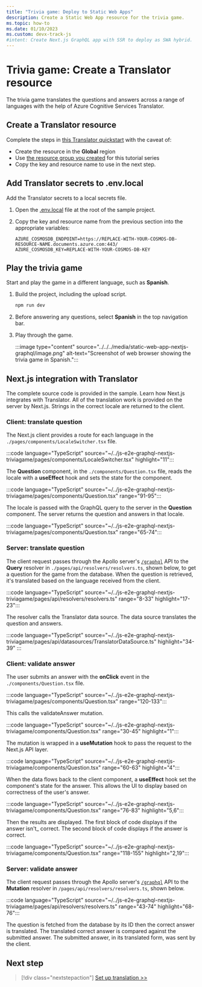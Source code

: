 ```yaml
---
title: "Trivia game: Deploy to Static Web Apps"
description: Create a Static Web App resource for the trivia game.
ms.topic: how-to
ms.date: 01/10/2023
ms.custom: devx-track-js
#intent: Create Next.js GraphQL app with SSR to deploy as SWA hybrid. 
---
```


# Trivia game: Create a Translator resource

The trivia game translates the questions and answers across a range of languages with the help of Azure Cognitive Services Translator. 

## Create a Translator resource 

Complete the steps in [this Translator quickstart](/azure/cognitive-services/translator/how-to-create-translator-resource) with the caveat of:

* Create the resource in the **Global** region
* Use [the resource group you created](getting-started.md#create-a-resource-group-for-your-project) for this tutorial series
* Copy the key and resource name to use in the next step.

## Add Translator secrets to .env.local

Add the Translator secrets to a local secrets file.

1. Open the [.env.local](https://github.com/Azure-Samples/js-e2e-graphql-nextjs-triviagame/blob/main/.env.sample) file at the root of the sample project.
1. Copy the key and resource name from the previous section into the appropriate variables:

    ```text
    AZURE_COSMOSDB_ENDPOINT=https://REPLACE-WITH-YOUR-COSMOS-DB-RESOURCE-NAME.documents.azure.com:443/
    AZURE_COSMOSDB_KEY=REPLACE-WITH-YOUR-COSMOS-DB-KEY
    ``` 

## Play the trivia game

Start and play the game in a different language, such as **Spanish**. 

1. Build the project, including the upload script.

    ```bash
    npm run dev
    ```

1. Before answering any questions, select **Spanish** in the top navigation bar.
1. Play through the game.

    :::image type="content" source="../../../media/static-web-app-nextjs-graphql/image.png" alt-text="Screenshot of web browser showing the trivia game in Spanish.":::


## Next.js integration with Translator

The complete source code is provided in the sample. Learn how Next.js integrates with Translator. All of the translation work is provided on the server by Next.js. Strings in the correct locale are returned to the client.

### Client: translate question

The Next.js client provides a route for each language in the `./pages/components/LocaleSwitcher.tsx` file.

:::code language="TypeScript" source="~/../js-e2e-graphql-nextjs-triviagame/pages/components/LocaleSwitcher.tsx" highlight="11":::

The **Question** component, in the `./components/Question.tsx` file, reads the locale with a **useEffect** hook and sets the state for the component. 

:::code language="TypeScript" source="~/../js-e2e-graphql-nextjs-triviagame/pages/components/Question.tsx" range="91-95":::

The locale is passed with the GraphQL query to the server in the **Question** component. The server returns the question and answers in that locale. 

:::code language="TypeScript" source="~/../js-e2e-graphql-nextjs-triviagame/pages/components/Question.tsx" range="65-74":::

### Server: translate question

The client request passes through the Apollo server's [`/graphql`](https://github.com/Azure-Samples/js-e2e-graphql-nextjs-triviagame/blob/main/pages/api/graphql.ts) API to the **Query** resolver in `./pages/api/resolvers/resolvers.ts`, shown below, to get a question for the game from the database. When the question is retrieved, it's translated based on the language received from the client.

:::code language="TypeScript" source="~/../js-e2e-graphql-nextjs-triviagame/pages/api/resolvers/resolvers.ts" range="8-33" highlight="17-23":::

The resolver calls the Translator data source. The data source translates the question and answers.

:::code language="TypeScript" source="~/../js-e2e-graphql-nextjs-triviagame/pages/api/datasources/TranslatorDataSource.ts" highlight="34-39" ::: 

### Client: validate answer

The user submits an answer with the **onClick** event in the `./components/Question.tsx` file.

:::code language="TypeScript" source="~/../js-e2e-graphql-nextjs-triviagame/pages/components/Question.tsx" range="120-133":::

This calls the validateAnswer mutation. 

:::code language="TypeScript" source="~/../js-e2e-graphql-nextjs-triviagame/components/Question.tsx" range="30-45" highlight="1":::  

The mutation is wrapped in a **useMutation** hook to pass the request to the Next.js API layer.

:::code language="TypeScript" source="~/../js-e2e-graphql-nextjs-triviagame/components/Question.tsx" range="60-63" highlight="4":::  

When the data flows back to the client component, a **useEffect** hook set the component's state for the answer. This allows the UI to display based on correctness of the user's answer.

:::code language="TypeScript" source="~/../js-e2e-graphql-nextjs-triviagame/components/Question.tsx" range="76-83" highlight="5,6":::  

Then the results are displayed. The first block of code displays if the answer isn't_ correct. The second block of code displays if the answer is correct.

:::code language="TypeScript" source="~/../js-e2e-graphql-nextjs-triviagame/components/Question.tsx" range="118-155" highlight="2,19":::  

### Server: validate answer

The client request passes through the Apollo server's [`/graphql`](https://github.com/Azure-Samples/js-e2e-graphql-nextjs-triviagame/blob/main/pages/api/graphql.ts) API to the **Mutation** resolver in `/pages/api/resolvers/resolvers.ts`, shown below. 

:::code language="TypeScript" source="~/../js-e2e-graphql-nextjs-triviagame/pages/api/resolvers/resolvers.ts" range="43-74" highlight="68-76":::

The question is fetched from the database by its ID then the correct answer is translated. The translated correct answer is compared against the submitted answer. The submitted answer, in its translated form, was sent by the client. 

## Next step

> [!div class="nextstepaction"]
> [Set up translation >>](create-translator-resource.md)
